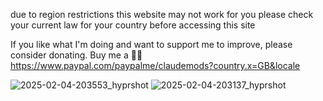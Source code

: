 due to region restrictions
this website may not work for you please check your current law for your country before accessing this site

If you like what I'm doing and want to support me to improve, please consider donating.
Buy me a 🍕🥧 https://www.paypal.com/paypalme/claudemods?country.x=GB&locale

![2025-02-04-203553_hyprshot](https://github.com/user-attachments/assets/a5576f5f-ceee-4751-9a99-5ca3eee6a2d9)
![2025-02-04-203137_hyprshot](https://github.com/user-attachments/assets/8a077eab-0f73-4a17-8097-814b230b61df)


